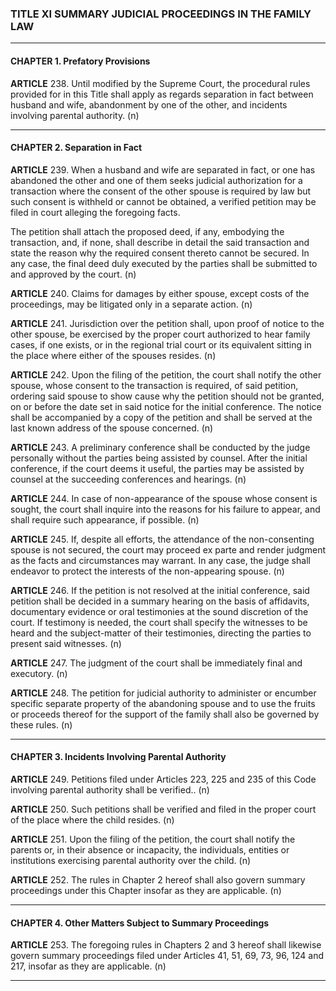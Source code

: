 ### TITLE XI SUMMARY JUDICIAL PROCEEDINGS IN THE FAMILY LAW
---
#### CHAPTER 1. Prefatory Provisions

**ARTICLE** 238. Until modified by the Supreme Court, the procedural rules provided for in this Title shall apply as regards separation in fact between husband and wife, abandonment by one of the other, and incidents involving parental authority. (n)

---
#### CHAPTER 2. Separation in Fact

**ARTICLE** 239. When a husband and wife are separated in fact, or one has abandoned the other and one of them seeks judicial authorization for a transaction where the consent of the other spouse is required by law but such consent is withheld or cannot be obtained, a verified petition may be filed in court alleging the foregoing facts.

The petition shall attach the proposed deed, if any, embodying the transaction, and, if none, shall describe in detail the said transaction and state the reason why the required consent thereto cannot be secured. In any case, the final deed duly executed by the parties shall be submitted to and approved by the court. (n)

**ARTICLE** 240. Claims for damages by either spouse, except costs of the proceedings, may be litigated only in a separate action. (n)

**ARTICLE** 241. Jurisdiction over the petition shall, upon proof of notice to the other spouse, be exercised by the proper court authorized to hear family cases, if one exists, or in the regional trial court or its equivalent sitting in the place where either of the spouses resides. (n)

**ARTICLE** 242. Upon the filing of the petition, the court shall notify the other spouse, whose consent to the transaction is required, of said petition, ordering said spouse to show cause why the petition should not be granted, on or before the date set in said notice for the initial conference. The notice shall be accompanied by a copy of the petition and shall be served at the last known address of the spouse concerned. (n)

**ARTICLE** 243. A preliminary conference shall be conducted by the judge personally without the parties being assisted by counsel. After the initial conference, if the court deems it useful, the parties may be assisted by counsel at the succeeding conferences and hearings. (n)

**ARTICLE** 244. In case of non-appearance of the spouse whose consent is sought, the court shall inquire into the reasons for his failure to appear, and shall require such appearance, if possible. (n)

**ARTICLE** 245. If, despite all efforts, the attendance of the non-consenting spouse is not secured, the court may proceed ex parte and render judgment as the facts and circumstances may warrant. In any case, the judge shall endeavor to protect the interests of the non-appearing spouse. (n)

**ARTICLE** 246. If the petition is not resolved at the initial conference, said petition shall be decided in a summary hearing on the basis of affidavits, documentary evidence or oral testimonies at the sound discretion of the court. If testimony is needed, the court shall specify the witnesses to be heard and the subject-matter of their testimonies, directing the parties to present said witnesses. (n)

**ARTICLE** 247. The judgment of the court shall be immediately final and executory. (n)

**ARTICLE** 248. The petition for judicial authority to administer or encumber specific separate property of the abandoning spouse and to use the fruits or proceeds thereof for the support of the family shall also be governed by these rules. (n)

---
#### CHAPTER 3. Incidents Involving Parental Authority

**ARTICLE** 249. Petitions filed under Articles 223, 225 and 235 of this Code involving parental authority shall be verified.. (n)

**ARTICLE** 250. Such petitions shall be verified and filed in the proper court of the place where the child resides. (n)

**ARTICLE** 251. Upon the filing of the petition, the court shall notify the parents or, in their absence or incapacity, the individuals, entities or institutions exercising parental authority over the child. (n)

**ARTICLE** 252. The rules in Chapter 2 hereof shall also govern summary proceedings under this Chapter insofar as they are applicable. (n)

---
#### CHAPTER 4. Other Matters Subject to Summary Proceedings

**ARTICLE** 253. The foregoing rules in Chapters 2 and 3 hereof shall likewise govern summary proceedings filed under Articles 41, 51, 69, 73, 96, 124 and 217, insofar as they are applicable. (n)


---
